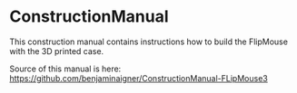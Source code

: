 # ConstructionManual

This construction manual contains instructions how to build the FlipMouse with the 3D printed case.

Source of this manual is here: https://github.com/benjaminaigner/ConstructionManual-FLipMouse3
